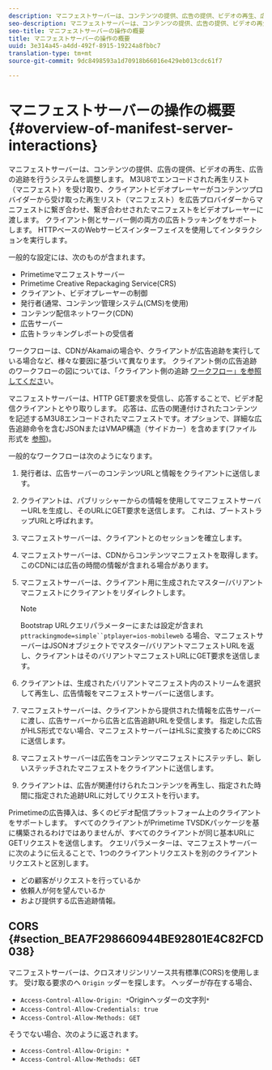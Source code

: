 ```yaml
---
description: マニフェストサーバーは、コンテンツの提供、広告の提供、ビデオの再生、広告の追跡を行うシステムを調整します。 M3U8でエンコードされた再生リスト（マニフェスト）を受け取り、クライアントビデオプレーヤーがコンテンツプロバイダーから受け取った再生リスト（マニフェスト）を広告プロバイダーからマニフェストに繋ぎ合わせ、繋ぎ合わせされたマニフェストをビデオプレーヤーに渡します。 クライアント側とサーバー側の両方の広告トラッキングをサポートします。 HTTPベースのWebサービスインターフェイスを使用してインタラクションを実行します。
seo-description: マニフェストサーバーは、コンテンツの提供、広告の提供、ビデオの再生、広告の追跡を行うシステムを調整します。 M3U8でエンコードされた再生リスト（マニフェスト）を受け取り、クライアントビデオプレーヤーがコンテンツプロバイダーから受け取った再生リスト（マニフェスト）を広告プロバイダーからマニフェストに繋ぎ合わせ、繋ぎ合わせされたマニフェストをビデオプレーヤーに渡します。 クライアント側とサーバー側の両方の広告トラッキングをサポートします。 HTTPベースのWebサービスインターフェイスを使用してインタラクションを実行します。
seo-title: マニフェストサーバーの操作の概要
title: マニフェストサーバーの操作の概要
uuid: 3e314a45-a4dd-492f-8915-19224a8fbbc7
translation-type: tm+mt
source-git-commit: 9dc8498593a1d70918b66016e429eb013cdc61f7

---
```



# マニフェストサーバーの操作の概要 {#overview-of-manifest-server-interactions}

マニフェストサーバーは、コンテンツの提供、広告の提供、ビデオの再生、広告の追跡を行うシステムを調整します。 M3U8でエンコードされた再生リスト（マニフェスト）を受け取り、クライアントビデオプレーヤーがコンテンツプロバイダーから受け取った再生リスト（マニフェスト）を広告プロバイダーからマニフェストに繋ぎ合わせ、繋ぎ合わせされたマニフェストをビデオプレーヤーに渡します。 クライアント側とサーバー側の両方の広告トラッキングをサポートします。 HTTPベースのWebサービスインターフェイスを使用してインタラクションを実行します。

一般的な設定には、次のものが含まれます。

* Primetimeマニフェストサーバー
* Primetime Creative Repackaging Service(CRS)
* クライアント、ビデオプレーヤーの制御
* 発行者(通常、コンテンツ管理システム(CMS)を使用)
* コンテンツ配信ネットワーク(CDN)
* 広告サーバー
* 広告トラッキングレポートの受信者

ワークフローは、CDNがAkamaiの場合や、クライアントが広告追跡を実行している場合など、様々な要因に基づいて異なります。 クライアント側の広告追跡のワークフローの図については、「クライアント側の追跡 [ワークフロー」を参照してくださ](../msapi-topics/ms-at-effectiveness/notvsdk-csat-overview.md#section_cst_flow)い。

マニフェストサーバーは、HTTP GET要求を受信し、応答することで、ビデオ配信クライアントとやり取りします。 応答は、広告の関連付けされたコンテンツを記述するM3U8エンコードされたマニフェストです。オプションで、詳細な広告追跡命令を含むJSONまたはVMAP構造（サイドカー）を含めます(ファイル形式を [参照](../msapi-topics/ms-list-file-formats/ms-api-file-formats.md))。

一般的なワークフローは次のようになります。

1. 発行者は、広告サーバーのコンテンツURLと情報をクライアントに送信します。
1. クライアントは、パブリッシャーからの情報を使用してマニフェストサーバーURLを生成し、そのURLにGET要求を送信します。 これは、ブートストラップURLと呼ばれます。
1. マニフェストサーバーは、クライアントとのセッションを確立します。
1. マニフェストサーバーは、CDNからコンテンツマニフェストを取得します。このCDNには広告の時間の情報が含まれる場合があります。
1. マニフェストサーバーは、クライアント用に生成されたマスター/バリアントマニフェストにクライアントをリダイレクトします。

   >[!NOTE]
   >
   >Bootstrap URLクエリパラメーターにまたは設定が含まれ `pttrackingmode=simple``ptplayer=ios-mobileweb` る場合、マニフェストサーバーはJSONオブジェクトでマスター/バリアントマニフェストURLを返し、クライアントはそのバリアントマニフェストURLにGET要求を送信します。

1. クライアントは、生成されたバリアントマニフェスト内のストリームを選択して再生し、広告情報をマニフェストサーバーに送信します。
1. マニフェストサーバーは、クライアントから提供された情報を広告サーバーに渡し、広告サーバーから広告と広告追跡URLを受信します。 指定した広告がHLS形式でない場合、マニフェストサーバーはHLSに変換するためにCRSに送信します。
1. マニフェストサーバーは広告をコンテンツマニフェストにステッチし、新しいステッチされたマニフェストをクライアントに送信します。
1. クライアントは、広告が関連付けられたコンテンツを再生し、指定された時間に指定された追跡URLに対してリクエストを行います。

Primetimeの広告挿入は、多くのビデオ配信プラットフォーム上のクライアントをサポートします。 すべてのクライアントがPrimetime TVSDKパッケージを基に構築されるわけではありませんが、すべてのクライアントが同じ基本URLにGETリクエストを送信します。 クエリパラメーターは、マニフェストサーバーに次のように伝えることで、1つのクライアントリクエストを別のクライアントリクエストと区別します。

* どの顧客がリクエストを行っているか
* 依頼人が何を望んでいるか
* および提供する広告追跡情報。

## CORS {#section_BEA7F298660944BE92801E4C82FCD038}

マニフェストサーバーは、クロスオリジンリソース共有標準(CORS)を使用します。 受け取る要求のヘ `Origin` ッダーを探します。 ヘッダーが存在する場合、

* `Access-Control-Allow-Origin: *`Originヘッダーの文字列`*`
* `Access-Control-Allow-Credentials: true`
* `Access-Control-Allow-Methods: GET`

そうでない場合、次のように返されます。

* `Access-Control-Allow-Origin: *`
* `Access-Control-Allow-Methods: GET`